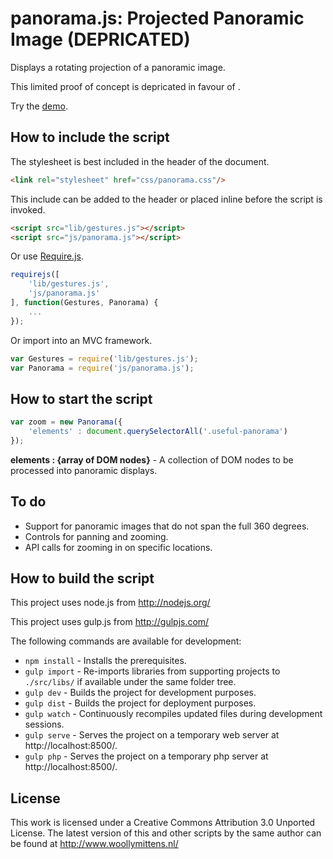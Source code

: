 # panorama.js: Projected Panoramic Image (DEPRICATED)

Displays a rotating projection of a panoramic image.

This limited proof of concept is depricated in favour of <a href="http://www.woollymittens.nl/default.php?url=useful-photocylinder"></a>.

Try the <a href="http://www.woollymittens.nl/default.php?url=useful-panorama">demo</a>.

## How to include the script

The stylesheet is best included in the header of the document.

```html
<link rel="stylesheet" href="css/panorama.css"/>
```

This include can be added to the header or placed inline before the script is invoked.

```html
<script src="lib/gestures.js"></script>
<script src="js/panorama.js"></script>
```

Or use [Require.js](https://requirejs.org/).

```js
requirejs([
	'lib/gestures.js',
	'js/panorama.js'
], function(Gestures, Panorama) {
	...
});
```

Or import into an MVC framework.

```js
var Gestures = require('lib/gestures.js');
var Panorama = require('js/panorama.js');
```

## How to start the script

```javascript
var zoom = new Panorama({
	'elements' : document.querySelectorAll('.useful-panorama')
});
```

**elements : {array of DOM nodes}** - A collection of DOM nodes to be processed into panoramic displays.

## To do

+ Support for panoramic images that do not span the full 360 degrees.
+ Controls for panning and zooming.
+ API calls for zooming in on specific locations.

## How to build the script

This project uses node.js from http://nodejs.org/

This project uses gulp.js from http://gulpjs.com/

The following commands are available for development:
+ `npm install` - Installs the prerequisites.
+ `gulp import` - Re-imports libraries from supporting projects to `./src/libs/` if available under the same folder tree.
+ `gulp dev` - Builds the project for development purposes.
+ `gulp dist` - Builds the project for deployment purposes.
+ `gulp watch` - Continuously recompiles updated files during development sessions.
+ `gulp serve` - Serves the project on a temporary web server at http://localhost:8500/.
+ `gulp php` - Serves the project on a temporary php server at http://localhost:8500/.

## License

This work is licensed under a Creative Commons Attribution 3.0 Unported License. The latest version of this and other scripts by the same author can be found at http://www.woollymittens.nl/

